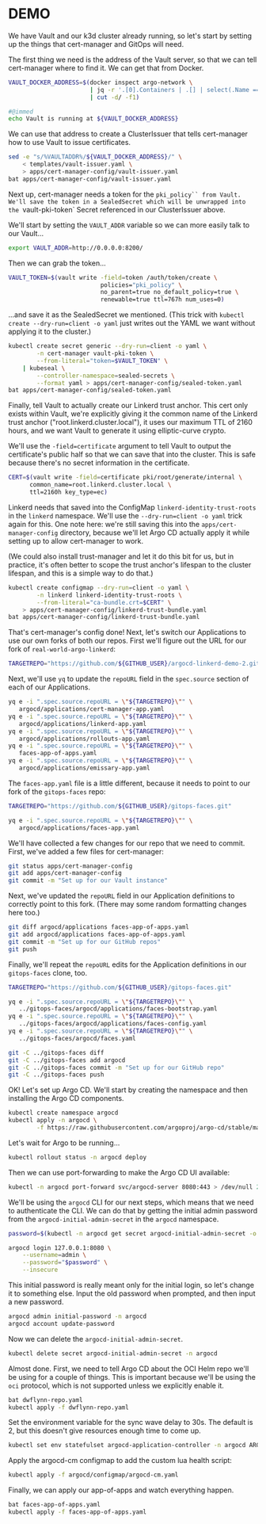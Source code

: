 # DEMO

<!-- @import tools/check-requirements.sh -->
<!-- @import tools/check-github.sh -->
<!-- @SHOW -->

We have Vault and our k3d cluster already running, so let's start by setting
up the things that cert-manager and GitOps will need.

The first thing we need is the address of the Vault server, so that we can
tell cert-manager where to find it. We can get that from Docker.

```bash
VAULT_DOCKER_ADDRESS=$(docker inspect argo-network \
                       | jq -r '.[0].Containers | .[] | select(.Name == "vault") | .IPv4Address' \
                       | cut -d/ -f1)

#@immed
echo Vault is running at ${VAULT_DOCKER_ADDRESS}
```

We can use that address to create a ClusterIssuer that tells cert-manager how
to use Vault to issue certificates.

```bash
sed -e "s/%VAULTADDR%/${VAULT_DOCKER_ADDRESS}/" \
    < templates/vault-issuer.yaml \
    > apps/cert-manager-config/vault-issuer.yaml
bat apps/cert-manager-config/vault-issuer.yaml
```

Next up, cert-manager needs a token for the `pki_policy`` from Vault. We'll
save the token in a SealedSecret which will be unwrapped into the
`vault-pki-token` Secret referenced in our ClusterIssuer above.

We'll start by setting the `VAULT_ADDR` variable so we can more easily talk to
our Vault...

```bash
export VAULT_ADDR=http://0.0.0.0:8200/
```

Then we can grab the token...

```bash
VAULT_TOKEN=$(vault write -field=token /auth/token/create \
                          policies="pki_policy" \
                          no_parent=true no_default_policy=true \
                          renewable=true ttl=767h num_uses=0)
```

...and save it as the SealedSecret we mentioned. (This trick with `kubectl
create --dry-run=client -o yaml` just writes out the YAML we want without
applying it to the cluster.)

```bash
kubectl create secret generic --dry-run=client -o yaml \
        -n cert-manager vault-pki-token \
        --from-literal="token=$VAULT_TOKEN" \
    | kubeseal \
        --controller-namespace=sealed-secrets \
        --format yaml > apps/cert-manager-config/sealed-token.yaml
bat apps/cert-manager-config/sealed-token.yaml
```

Finally, tell Vault to actually create our Linkerd trust anchor. This cert
only exists within Vault, we're explicitly giving it the common name of the
Linkerd trust anchor ("root.linkerd.cluster.local"), it uses our maximum TTL
of 2160 hours, and we want Vault to generate it using elliptic-curve crypto.

We'll use the `-field=certificate` argument to tell Vault to output the
certificate's public half so that we can save that into the cluster. This is
safe because there's no secret information in the certificate.

```bash
CERT=$(vault write -field=certificate pki/root/generate/internal \
      common_name=root.linkerd.cluster.local \
      ttl=2160h key_type=ec)
```

Linkerd needs that saved into the ConfigMap `linkerd-identity-trust-roots` in
the `linkerd` namespace. We'll use the `--dry-run=client -o yaml` trick again
for this. One note here: we're still saving this into the
`apps/cert-manager-config` directory, because we'll let Argo CD actually apply
it while setting up to allow cert-manager to work.

(We could also install trust-manager and let it do this bit for us, but in
practice, it's often better to scope the trust anchor's lifespan to the
cluster lifespan, and this is a simple way to do that.)

```bash
kubectl create configmap --dry-run=client -o yaml \
        -n linkerd linkerd-identity-trust-roots \
        --from-literal="ca-bundle.crt=$CERT" \
    > apps/cert-manager-config/linkerd-trust-bundle.yaml
bat apps/cert-manager-config/linkerd-trust-bundle.yaml
```

That's cert-manager's config done! Next, let's switch our Applications to use
our own forks of both our repos. First we'll figure out the URL for our fork
of `real-world-argo-linkerd`:

```bash
TARGETREPO="https://github.com/${GITHUB_USER}/argocd-linkerd-demo-2.git"
```

Next, we'll use `yq` to update the `repoURL` field in the `spec.source`
section of each of our Applications.

```bash
yq e -i ".spec.source.repoURL = \"${TARGETREPO}\"" \
   argocd/applications/cert-manager-app.yaml
yq e -i ".spec.source.repoURL = \"${TARGETREPO}\"" \
   argocd/applications/linkerd-app.yaml
yq e -i ".spec.source.repoURL = \"${TARGETREPO}\"" \
   argocd/applications/rollouts-app.yaml
yq e -i ".spec.source.repoURL = \"${TARGETREPO}\"" \
   faces-app-of-apps.yaml
yq e -i ".spec.source.repoURL = \"${TARGETREPO}\"" \
   argocd/applications/emissary-app.yaml
```

The `faces-app.yaml` file is a little different, because it needs to point
to our fork of the `gitops-faces` repo:

```bash
TARGETREPO="https://github.com/${GITHUB_USER}/gitops-faces.git"

yq e -i ".spec.source.repoURL = \"${TARGETREPO}\"" \
   argocd/applications/faces-app.yaml
```

We'll have collected a few changes for our repo that we need to commit. First,
we've added a few files for cert-manager:

```bash
git status apps/cert-manager-config
git add apps/cert-manager-config
git commit -m "Set up for our Vault instance"
```

Next, we've updated the `repoURL` field in our Application definitions to
correctly point to this fork. (There may some random formatting changes here
too.)

```bash
git diff argocd/applications faces-app-of-apps.yaml
git add argocd/applications faces-app-of-apps.yaml
git commit -m "Set up for our GitHub repos"
git push
```

Finally, we'll repeat the `repoURL` edits for the Application definitions in
our `gitops-faces` clone, too.

```bash
TARGETREPO="https://github.com/${GITHUB_USER}/gitops-faces.git"

yq e -i ".spec.source.repoURL = \"${TARGETREPO}\"" \
   ../gitops-faces/argocd/applications/faces-bootstrap.yaml
yq e -i ".spec.source.repoURL = \"${TARGETREPO}\"" \
   ../gitops-faces/argocd/applications/faces-config.yaml
yq e -i ".spec.source.repoURL = \"${TARGETREPO}\"" \
   ../gitops-faces/argocd/faces.yaml

git -C ../gitops-faces diff
git -C ../gitops-faces add argocd
git -C ../gitops-faces commit -m "Set up for our GitHub repo"
git -C ../gitops-faces push
```

<!-- @SHOW -->

OK! Let's set up Argo CD. We'll start by creating the namespace and then
installing the Argo CD components.

```bash
kubectl create namespace argocd
kubectl apply -n argocd \
        -f https://raw.githubusercontent.com/argoproj/argo-cd/stable/manifests/install.yaml
```

Let's wait for Argo to be running...

```bash
kubectl rollout status -n argocd deploy
```

Then we can use port-forwarding to make the Argo CD UI available:

```bash
kubectl -n argocd port-forward svc/argocd-server 8080:443 > /dev/null 2>&1 &
```

We'll be using the `argocd` CLI for our next steps, which means that we need
to authenticate the CLI. We can do that by getting the initial admin password
from the `argocd-initial-admin-secret` in the `argocd` namespace.

```bash
password=$(kubectl -n argocd get secret argocd-initial-admin-secret -o jsonpath="{.data.password}" | base64 -d)

argocd login 127.0.0.1:8080 \
    --username=admin \
    --password="$password" \
    --insecure
```

This initial password is really meant only for the initial login, so let's
change it to something else. Input the old password when prompted, and then
input a new password.

```bash
argocd admin initial-password -n argocd
argocd account update-password
```

Now we can delete the `argocd-initial-admin-secret`.

```bash
kubectl delete secret argocd-initial-admin-secret -n argocd
```

Almost done. First, we need to tell Argo CD about the OCI Helm repo we'll be
using for a couple of things. This is important because we'll be using the
`oci` protocol, which is not supported unless we explicitly enable it.

```bash
bat dwflynn-repo.yaml
kubectl apply -f dwflynn-repo.yaml
```

Set the environment variable for the sync wave delay to 30s. The default is 2, but this doesn't give resources enough time to come up. 

```bash
kubectl set env statefulset argocd-application-controller -n argocd ARGOCD_SYNC_WAVE_DELAY=30
```

Apply the argocd-cm configmap to add the custom lua health script: 
```bash
kubectl apply -f argocd/configmap/argocd-cm.yaml
```

Finally, we can apply our app-of-apps and watch everything happen.

```bash
bat faces-app-of-apps.yaml
kubectl apply -f faces-app-of-apps.yaml
```

<!-- @browser_then_terminal -->

